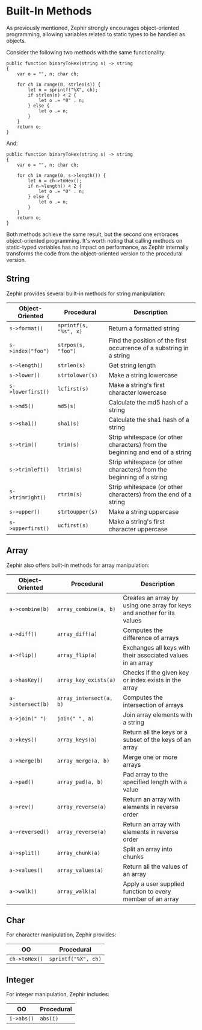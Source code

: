 # Built-In Methods

As previously mentioned, Zephir strongly encourages object-oriented programming, allowing variables related to static types to be handled as objects.

Consider the following two methods with the same functionality:

```zephir
public function binaryToHex(string s) -> string
{
    var o = "", n; char ch;

    for ch in range(0, strlen(s)) {
        let n = sprintf("%X", ch);
        if strlen(n) < 2 {
            let o .= "0" . n;
        } else {
            let o .= n;
        }
    }
    return o;
}
```

And:

```zephir
public function binaryToHex(string s) -> string
{
    var o = "", n; char ch;

    for ch in range(0, s->length()) {
        let n = ch->toHex();
        if n->length() < 2 {
            let o .= "0" . n;
        } else {
            let o .= n;
        }
    }
    return o;
}
```

Both methods achieve the same result, but the second one embraces object-oriented programming. It's worth noting that calling methods on static-typed variables has no impact on performance, as Zephir internally transforms the code from the object-oriented version to the procedural version.

## String

Zephir provides several built-in methods for string manipulation:

| Object-Oriented   | Procedural             | Description                                                                    |
|-------------------|------------------------|--------------------------------------------------------------------------------|
| `s->format()`     | `sprintf(s, "%s", x)`  | Return a formatted string                                                      |
| `s->index("foo")` | `strpos(s, "foo")`     | Find the position of the first occurrence of a substring in a string           |
| `s->length()`     | `strlen(s)`            | Get string length                                                              |
| `s->lower()`      | `strtolower(s)`        | Make a string lowercase                                                        |
| `s->lowerfirst()` | `lcfirst(s)`           | Make a string's first character lowercase                                      |
| `s->md5()`        | `md5(s)`               | Calculate the md5 hash of a string                                             |
| `s->sha1()`       | `sha1(s)`              | Calculate the sha1 hash of a string                                            |
| `s->trim()`       | `trim(s)`              | Strip whitespace (or other characters) from the beginning and end of a string  |
| `s->trimleft()`   | `ltrim(s)`             | Strip whitespace (or other characters) from the beginning of a string          |
| `s->trimright()`  | `rtrim(s)`             | Strip whitespace (or other characters) from the end of a string                |
| `s->upper()`      | `strtoupper(s)`        | Make a string uppercase                                                        |
| `s->upperfirst()` | `ucfirst(s)`           | Make a string's first character uppercase                                      |

## Array

Zephir also offers built-in methods for array manipulation:

| Object-Oriented   | Procedural               | Description                                                              |
|-------------------|--------------------------|--------------------------------------------------------------------------|
| `a->combine(b)`   | `array_combine(a, b)`    | Creates an array by using one array for keys and another for its values  |
| `a->diff()`       | `array_diff(a)`          | Computes the difference of arrays                                        |
| `a->flip()`       | `array_flip(a)`          | Exchanges all keys with their associated values in an array              |
| `a->hasKey()`     | `array_key_exists(a)`    | Checks if the given key or index exists in the array                     |
| `a->intersect(b)` | `array_intersect(a, b)`  | Computes the intersection of arrays                                      |
| `a->join(" ")`    | `join(" ", a)`           | Join array elements with a string                                        |
| `a->keys()`       | `array_keys(a)`          | Return all the keys or a subset of the keys of an array                  |
| `a->merge(b)`     | `array_merge(a, b)`      | Merge one or more arrays                                                 |
| `a->pad()`        | `array_pad(a, b)`        | Pad array to the specified length with a value                           |
| `a->rev()`        | `array_reverse(a)`       | Return an array with elements in reverse order                           |
| `a->reversed()`   | `array_reverse(a)`       | Return an array with elements in reverse order                           |
| `a->split()`      | `array_chunk(a)`         | Split an array into chunks                                               |
| `a->values()`     | `array_values(a)`        | Return all the values of an array                                        |
| `a->walk()`       | `array_walk(a)`          | Apply a user supplied function to every member of an array               |

## Char

For character manipulation, Zephir provides:

| OO             | Procedural           |
|----------------|----------------------|
| `ch->toHex()`  | `sprintf("%X", ch)`  |

## Integer

For integer manipulation, Zephir includes:

| OO           | Procedural    |
|--------------|---------------|
| `i->abs()`   | `abs(i)`      |
